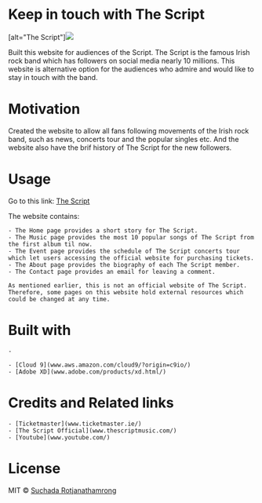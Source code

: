 # Keep in touch with The Script 

[alt="The Script"]<img src="screen.png"> 

Built this website for audiences of the Script. The Script is the famous Irish rock band which has followers on social media nearly 10 millions.
This website is alternative option for the audiences who admire and would like to stay in touch with the band. 

# Motivation

Created the website to allow all fans following movements of the Irish rock band, such as news, concerts tour and the popular singles etc.
And the website also have the brif history of The Script for the new followers. 

# Usage

Go to this link: [The Script](https://thescript-cloned2-cloned-suchadarot.c9users.io)

The website contains:

    - The Home page provides a short story for The Script.
    - The Music page provides the most 10 popular songs of The Script from the first album til now.
    - The Event page provides the schedule of The Script concerts tour which let users accessing the official website for purchasing tickets.
    - The About page provides the biography of each The Script member.
    - The Contact page provides an email for leaving a comment. 
    
    As mentioned earlier, this is not an official website of The Script. Therefore, some pages on this website hold external resources which could be changed at any time.
  
# Built with

    - 

    - [Cloud 9](www.aws.amazon.com/cloud9/?origin=c9io/)
    - [Adobe XD](www.adobe.com/products/xd.html/)
    
    
# Credits and Related links

    - [Ticketmaster](www.ticketmaster.ie/)
    - [The Script Official](www.thescriptmusic.com/)
    - [Youtube](www.youtube.com/)
    


# License

MIT © [Suchada Rotjanathamrong](www.linkedin.com/in/suchada-rotjanathamrong-205735110)


   